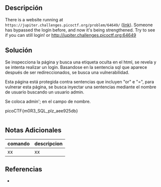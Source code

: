 ## Descripción
There is a website running at `https://jupiter.challenges.picoctf.org/problem/64649/` ([link](https://jupiter.challenges.picoctf.org/problem/64649/)). Someone has bypassed the login before, and now it's being strengthened. Try to see if you can still login! or http://jupiter.challenges.picoctf.org:64649

## Solución
Se inspecciona la página y busca una etiqueta oculta en el html, se revela y se intenta realizar un login. Basandose en la sentencia sql que aparece después de ser redireccionados, se busca una vulnerabilidad.

Esta página está protegida contra sentencias que incluyen "or" e "=", para vulnerar esta página, se busca inyectar una sentencias mediante el nombre de usuario buscando un usuario admin.

Se coloca admin'; en el campo de nombre.

picoCTF{m0R3_SQL_plz_aee925db}

```bash
```

## Notas Adicionales
|comando|descripcion|
|---|---|
|xx|xx|

## Referencias
- []()

